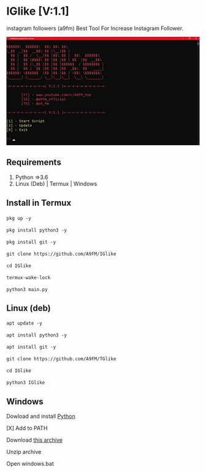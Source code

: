 # IGlike [V:1.1]
instagram followers (a9fm)
Best Tool For Increase Instagram Follower.
<p align="center">
  <img src="https://raw.githubusercontent.com/A9FM/IGlike/main/screenshot.jpg">
</p>

## Requirements
1. Python =>3.6
2. Linux (Deb) | Termux | Windows 

## Install in Termux
`pkg up -y`

`pkg install python3 -y`

`pkg install git -y`

`git clone https://github.com/A9FM/IGlike`

`cd IGlike`

`termux-wake-lock`

`python3 main.py`

## Linux (deb)
`apt update -y`

`apt install python3 -y`

`apt install git -y`

`git clone https://github.com/A9FM/TGlike`

`cd IGlike`

`python3 IGlike`

## Windows
Dowload and install <a href="https://www.python.org/downloads/windows/">Python</a>

[X] Add to PATH

Download <a href="https://github.com/A9FM/IGlike/archive/refs/heads/main.zip">this archive</a>

Unzip archive

Open windows.bat
